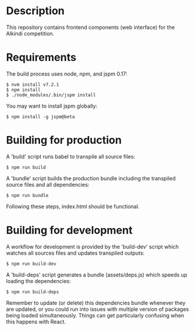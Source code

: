 # Description

This repository contains frontend components (web interface) for the
Alkindi competition.

# Requirements

The build process uses node, npm, and jspm 0.17:

    $ nvm install v7.2.1
    $ npm install
    $ ./node_modules/.bin/jspm install

You may want to install jspm globally:

    $ npm install -g jspm@beta

# Building for production

A 'build' script runs babel to transpile all source files:

    $ npm run build

A 'bundle' script builds the production bundle including the transpiled
source files and all dependencies:

    $ npm run bundle

Following these steps, index.html should be functional.

# Building for development

A workflow for development is provided by the 'build-dev' script which
watches all sources files and updates transpiled outputs:

    $ npm run build-dev

A 'build-deps' script generates a bundle (assets/deps.js) which speeds
up loading the dependencies:

    $ npm run build-deps

Remember to update (or delete) this dependencies bundle whenever they
are updated, or you could run into issues with multiple version of
packages being loaded simultaneously.  Things can get particularly
confusing when this happens with React.
